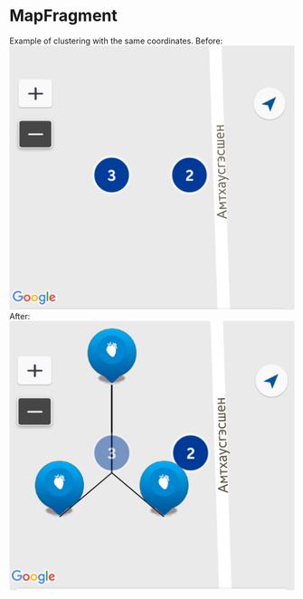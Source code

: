 # MapFragment
Example of clustering with the same coordinates.
Before:
![alt tag](https://github.com/master255/MapFragment/raw/master/Screenshot_2016-09-19-17-22-43_cr.jpg)
After:
![alt tag](https://github.com/master255/MapFragment/raw/master/Screenshot_2016-09-19-17-21-05_cr.jpg)
